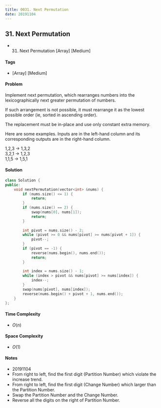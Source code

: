 ```yaml
---
title: 0031. Next Permutation
date: 20191104
---
```


## 31. Next Permutation
- 31. Next Permutation [Array] [Medium]

#### Tags
- [Array] [Medium]

#### Problem
Implement next permutation, which rearranges numbers into the lexicographically next greater permutation of numbers.

If such arrangement is not possible, it must rearrange it as the lowest possible order (ie, sorted in ascending order).

The replacement must be in-place and use only constant extra memory.

Here are some examples. Inputs are in the left-hand column and its corresponding outputs are in the right-hand column.

1,2,3 → 1,3,2  
3,2,1 → 1,2,3  
1,1,5 → 1,5,1  

#### Solution
``` C++
class Solution {
public:
    void nextPermutation(vector<int> &nums) {
        if (nums.size() <= 1) {
            return;
        }
        if (nums.size() == 2) {
            swap(nums[0], nums[1]);
            return;
        }
        
        int pivot = nums.size() - 2;
        while (pivot >= 0 && nums[pivot] >= nums[pivot + 1]) {
            pivot--;
        }
        if (pivot == -1) {
            reverse(nums.begin(), nums.end());
            return;
        }
        
        int index = nums.size() - 1;
        while (index > pivot && nums[pivot] >= nums[index]) {
            index--;
        }
        swap(nums[pivot], nums[index]);
        reverse(nums.begin() + pivot + 1, nums.end());
    }
};
```

#### Time Complexity
- $O(n)$

#### Space Complexity
- $O(1)$

#### Notes
- 20191104
- From right to left, find the first digit (Partition Number) which violate the increase trend.
- From right to left, find the first digit (Change Number) which larger than the Partition Number.
- Swap the Partition Number and the Change Number.
- Reverse all the digits on the right of Partition Number.
